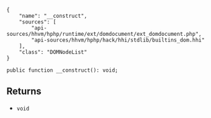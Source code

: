``` yamlmeta
{
    "name": "__construct",
    "sources": [
        "api-sources/hhvm/hphp/runtime/ext/domdocument/ext_domdocument.php",
        "api-sources/hhvm/hphp/hack/hhi/stdlib/builtins_dom.hhi"
    ],
    "class": "DOMNodeList"
}
```




``` Hack
public function __construct(): void;
```




## Returns




+ ` void `
<!-- HHAPIDOC -->
